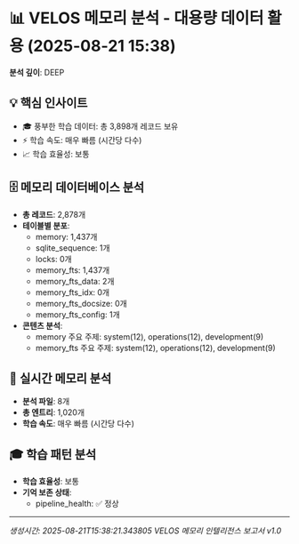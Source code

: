 # 📊 VELOS 메모리 분석 - 대용량 데이터 활용 (2025-08-21 15:38)
**분석 깊이**: DEEP

## 💡 핵심 인사이트
- 🎓 풍부한 학습 데이터: 총 3,898개 레코드 보유
- ⚡ 학습 속도: 매우 빠름 (시간당 다수)
- 📈 학습 효율성: 보통

## 🗄️ 메모리 데이터베이스 분석
- **총 레코드**: 2,878개
- **테이블별 분포**:
  - memory: 1,437개
  - sqlite_sequence: 1개
  - locks: 0개
  - memory_fts: 1,437개
  - memory_fts_data: 2개
  - memory_fts_idx: 0개
  - memory_fts_docsize: 0개
  - memory_fts_config: 1개
- **콘텐츠 분석**:
  - memory 주요 주제: system(12), operations(12), development(9)
  - memory_fts 주요 주제: system(12), operations(12), development(9)

## 📝 실시간 메모리 분석
- **분석 파일**: 8개
- **총 엔트리**: 1,020개
- **학습 속도**: 매우 빠름 (시간당 다수)

## 🎓 학습 패턴 분석
- **학습 효율성**: 보통
- **기억 보존 상태**:
  - pipeline_health: ✅ 정상

---
*생성시간: 2025-08-21T15:38:21.343805*
*VELOS 메모리 인텔리전스 보고서 v1.0*